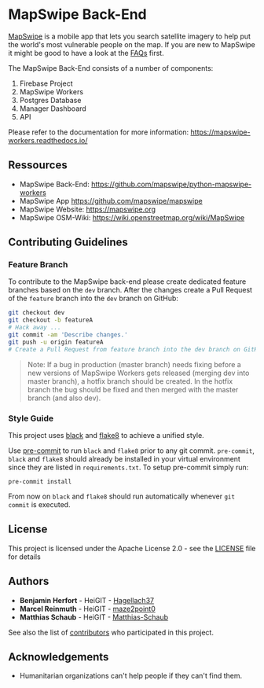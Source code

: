 # MapSwipe Back-End

[MapSwipe](http://mapswipe.org/) is a mobile app that lets you search satellite imagery to help put the world's most vulnerable people on the map. If you are new to MapSwipe it might be good to have a look at the [FAQs](http://mapswipe.org/faq.html) first.

The MapSwipe Back-End consists of a number of components:

1. Firebase Project
2. MapSwipe Workers
4. Postgres Database
3. Manager Dashboard
5. API

Please refer to the documentation for more information: https://mapswipe-workers.readthedocs.io/


## Ressources

- MapSwipe Back-End: https://github.com/mapswipe/python-mapswipe-workers
- MapSwipe App https://github.com/mapswipe/mapswipe
- MapSwipe Website: https://mapswipe.org
- MapSwipe OSM-Wiki: https://wiki.openstreetmap.org/wiki/MapSwipe


## Contributing Guidelines

### Feature Branch

To contribute to the MapSwipe back-end please create dedicated feature branches based on the `dev` branch. After the changes create a Pull Request of the `feature` branch into the `dev` branch on GitHub:

```bash
git checkout dev
git checkout -b featureA
# Hack away ...
git commit -am 'Describe changes.'
git push -u origin featureA
# Create a Pull Request from feature branch into the dev branch on GitHub.
```

> Note: If a bug in production (master branch) needs fixing before a new versions of MapSwipe Workers gets released (merging dev into master branch), a hotfix branch should be created. In the hotfix branch the bug should be fixed and then merged with the master branch (and also dev).


### Style Guide

This project uses [black](https://github.com/psf/black) and [flake8](https://gitlab.com/pycqa/flake8) to achieve a unified style.

Use [pre-commit](https://pre-commit.com/) to run `black` and `flake8` prior to any git commit. `pre-commit`, `black` and `flake8` should already be installed in your virtual environment since they are listed in `requirements.txt`. To setup pre-commit simply run:

```
pre-commit install
```

From now on `black` and `flake8` should run automatically whenever `git commit` is executed.


## License

This project is licensed under the Apache License 2.0 - see the [LICENSE](LICENSE) file for details


## Authors

* **Benjamin Herfort** - HeiGIT - [Hagellach37](https://github.com/Hagellach37)
* **Marcel Reinmuth** - HeiGIT - [maze2point0](https://github.com/maze2point0)
* **Matthias Schaub** - HeiGIT - [Matthias-Schaub](https://github.com/Matthias-Schaub)

See also the list of [contributors](contributors.md) who participated in this project.


## Acknowledgements

* Humanitarian organizations can't help people if they can't find them.
